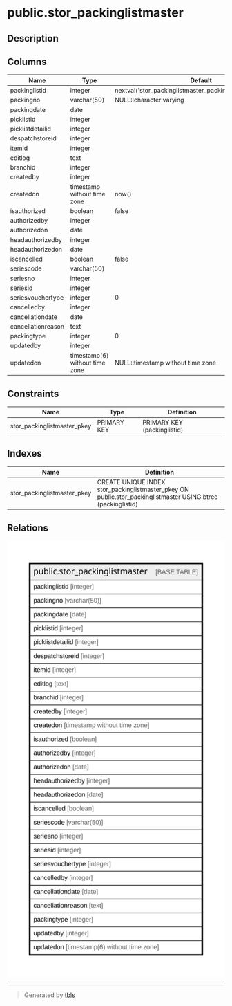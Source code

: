 # public.stor_packinglistmaster

## Description

## Columns

| Name | Type | Default | Nullable | Children | Parents | Comment |
| ---- | ---- | ------- | -------- | -------- | ------- | ------- |
| packinglistid | integer | nextval('stor_packinglistmaster_packinglistid_seq'::regclass) | false |  |  |  |
| packingno | varchar(50) | NULL::character varying | true |  |  |  |
| packingdate | date |  | true |  |  |  |
| picklistid | integer |  | true |  |  |  |
| picklistdetailid | integer |  | true |  |  |  |
| despatchstoreid | integer |  | true |  |  |  |
| itemid | integer |  | true |  |  |  |
| editlog | text |  | true |  |  |  |
| branchid | integer |  | true |  |  |  |
| createdby | integer |  | true |  |  |  |
| createdon | timestamp without time zone | now() | true |  |  |  |
| isauthorized | boolean | false | true |  |  |  |
| authorizedby | integer |  | true |  |  |  |
| authorizedon | date |  | true |  |  |  |
| headauthorizedby | integer |  | true |  |  |  |
| headauthorizedon | date |  | true |  |  |  |
| iscancelled | boolean | false | true |  |  |  |
| seriescode | varchar(50) |  | true |  |  |  |
| seriesno | integer |  | true |  |  |  |
| seriesid | integer |  | true |  |  |  |
| seriesvouchertype | integer | 0 | true |  |  |  |
| cancelledby | integer |  | true |  |  |  |
| cancellationdate | date |  | true |  |  |  |
| cancellationreason | text |  | true |  |  |  |
| packingtype | integer | 0 | true |  |  |  |
| updatedby | integer |  | true |  |  |  |
| updatedon | timestamp(6) without time zone | NULL::timestamp without time zone | true |  |  |  |

## Constraints

| Name | Type | Definition |
| ---- | ---- | ---------- |
| stor_packinglistmaster_pkey | PRIMARY KEY | PRIMARY KEY (packinglistid) |

## Indexes

| Name | Definition |
| ---- | ---------- |
| stor_packinglistmaster_pkey | CREATE UNIQUE INDEX stor_packinglistmaster_pkey ON public.stor_packinglistmaster USING btree (packinglistid) |

## Relations

![er](public.stor_packinglistmaster.svg)

---

> Generated by [tbls](https://github.com/k1LoW/tbls)
